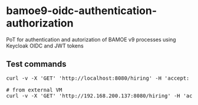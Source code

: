 # bamoe9-oidc-authentication-authorization

PoT for authentication and autorization of BAMOE v9 processes using Keycloak OIDC and JWT tokens

## Test commands
<pre>
curl -v -X 'GET' 'http://localhost:8080/hiring' -H 'accept: application/json' -H '_PRIVATE_SRV_ID: U0lELTAxMjM0NTY3ODktNDIwYWE3OWUtYzQ1ZC00NjZmLWI3ZjYtOGQzZTA2ZTZjYmE4'

# from external VM
curl -v -X 'GET' 'http://192.168.200.137:8080/hiring' -H 'accept: application/json' -H '_PRIVATE_SRV_ID: U0lELTAxMjM0NTY3ODktNDIwYWE3OWUtYzQ1ZC00NjZmLWI3ZjYtOGQzZTA2ZTZjYmE4'
</pre>